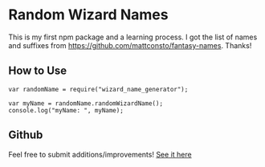# Random Wizard Names

This is my first npm package and a learning process. I got the list of names and suffixes from https://github.com/mattconsto/fantasy-names. Thanks!

## How to Use
```
var randomName = require("wizard_name_generator");

var myName = randomName.randomWizardName();
console.log("myName: ", myName);
```
## Github
Feel free to submit additions/improvements!
[See it here](https://github.com/Czbenton/wizard_name_generator)
